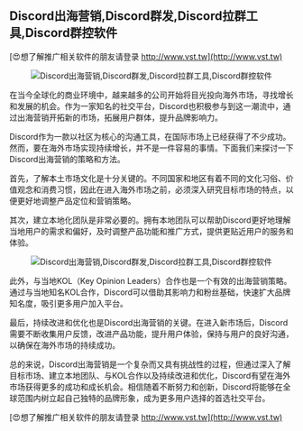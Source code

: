 ## **Discord出海营销,Discord群发,Discord拉群工具,Discord群控软件**

[😍想了解推广相关软件的朋友请登录 http://www.vst.tw](http://www.vst.tw)

 <center><img src="https://vst.tw/MP4/tuiguang/png/6.png" alt="Discord出海营销,Discord群发,Discord拉群工具,Discord群控软件"></center>

在当今全球化的商业环境中，越来越多的公司开始将目光投向海外市场，寻找增长和发展的机会。作为一家知名的社交平台，Discord也积极参与到这一潮流中，通过出海营销开拓新的市场，拓展用户群体，提升品牌影响力。

Discord作为一款以社区为核心的沟通工具，在国际市场上已经获得了不少成功。然而，要在海外市场实现持续增长，并不是一件容易的事情。下面我们来探讨一下Discord出海营销的策略和方法。

首先，了解本土市场文化是十分关键的。不同国家和地区有着不同的文化习俗、价值观念和消费习惯，因此在进入海外市场之前，必须深入研究目标市场的特点，以便更好地调整产品定位和营销策略。

其次，建立本地化团队是非常必要的。拥有本地团队可以帮助Discord更好地理解当地用户的需求和偏好，及时调整产品功能和推广方式，提供更贴近用户的服务和体验。

 <center><img src="https://vst.tw/MP4/tuiguang/png/3.png" alt="Discord出海营销,Discord群发,Discord拉群工具,Discord群控软件"></center>

此外，与当地KOL（Key Opinion Leaders）合作也是一个有效的出海营销策略。通过与当地知名KOL合作，Discord可以借助其影响力和粉丝基础，快速扩大品牌知名度，吸引更多用户加入平台。

最后，持续改进和优化也是Discord出海营销的关键。在进入新市场后，Discord需要不断收集用户反馈，改进产品功能，提升用户体验，保持与用户的良好沟通，以确保在海外市场的持续成功。

总的来说，Discord出海营销是一个复杂而又具有挑战性的过程，但通过深入了解目标市场、建立本地团队、与KOL合作以及持续改进和优化，Discord有望在海外市场获得更多的成功和成长机会。相信随着不断努力和创新，Discord将能够在全球范围内树立起自己独特的品牌形象，成为更多用户选择的首选社交平台。

[😍想了解推广相关软件的朋友请登录 http://www.vst.tw](http://www.vst.tw)



